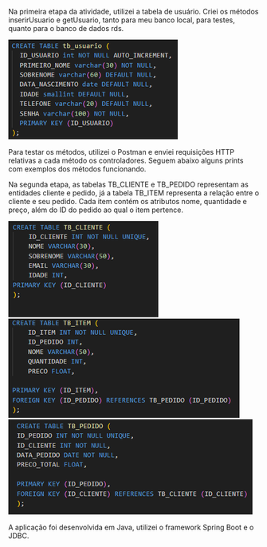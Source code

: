Na primeira etapa da atividade, utilizei a tabela de usuário. Criei os métodos inserirUsuario e getUsuario, tanto para meu banco local, para testes, quanto para o banco de dados rds.

![alt text](image-6.png)

Para testar os métodos, utilizei o Postman e enviei requisições HTTP relativas a cada método os controladores. Seguem abaixo alguns prints com exemplos dos métodos funcionando.

Na segunda etapa, as tabelas TB_CLIENTE e TB_PEDIDO representam as entidades cliente e pedido, já a tabela TB_ITEM representa a relação entre o cliente e seu pedido. Cada item contém os atributos nome, quantidade e preço, além do ID do pedido ao qual o item pertence. 

![alt text](image-7.png) ![alt text](image-5.png) ![alt text](image-1.png)

A aplicação foi desenvolvida em Java, utilizei o framework Spring Boot e o JDBC.





